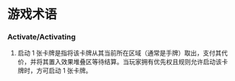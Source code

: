 # 游戏术语

### Activate/Activating

1. 启动 1 张卡牌是指将该卡牌从其当前所在区域（通常是手牌）取出，支付其代价，并将其置入效果堆叠区等待结算。当玩家拥有优先权且规则允许启动该卡牌时，方可启动 1 张卡牌。
